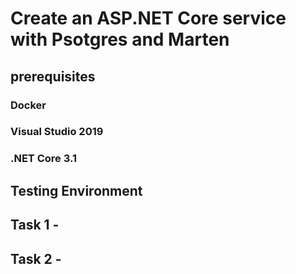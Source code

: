 # Create an ASP.NET Core service with Psotgres and Marten

## prerequisites

### Docker

### Visual Studio 2019

### .NET Core 3.1

## Testing Environment

## Task 1 - 

## Task 2 - 
